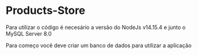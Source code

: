 # Products-Store

Para utilizar o código é necesário a versão do NodeJs v14.15.4 e junto o MySQL Server 8.0

Para começo você deve criar um banco de dados para utilizar a aplicação
